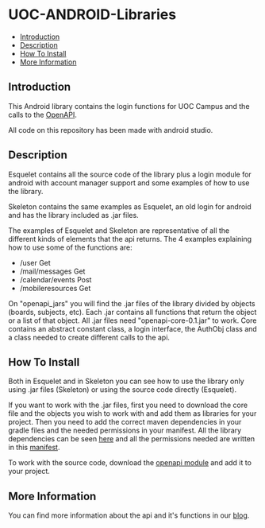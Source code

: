 UOC-ANDROID-Libraries
=====================

* [Introduction](#introduction)
* [Description](#description)
* [How To Install](#how-to-install)
* [More Information](#more-information)

## Introduction

This Android library contains the login functions for UOC Campus and the calls to the [OpenAPI][OpenApi].

All code on this repository has been made with android studio.

## Description

Esquelet contains all the source code of the library plus a login module for android with account manager support and some examples of how to use the library.

Skeleton contains the same examples as Esquelet, an old login for android and has the library included as .jar files.

The examples of Esquelet and Skeleton are representative of all the different kinds of elements that the api returns. The 4 examples explaining how to use some of the functions are: 

* /user Get
* /mail/messages Get
* /calendar/events Post
* /mobileresources Get

On "openapi_jars" you will find the .jar files of the library divided by objects (boards, subjects, etc). Each .jar contains all functions that return the object or a list of that object.  All .jar files need "openapi-core-0.1.jar" to work. Core contains an abstract constant class, a login interface, the AuthObj class and a class needed to create different calls to the api.

## How To Install

Both in Esquelet and in Skeleton you can see how to use the library only using .jar files (Skeleton) or using the source code directly (Esquelet).

If you want to work with the .jar files, first you need to download the core file and the objects you wish to work with and add them as libraries for your project. Then you need to add the correct maven dependencies in your gradle files and the needed permissions in your manifest. All the library dependencies can be seen [here][Dependencies] and all the permissions needed are written in this [manifest][Manifest].

To work with the source code, download the [openapi module][Module] and add it to your project.

## More Information

You can find more information about the api and it's functions in our [blog][OpenApi_functions].

[OpenApi]:http://open-api.uoc.edu/
[OpenApi_functions]: http://open-api.uoc.edu/documentacio/uoc-public-api/
[Dependencies]: https://github.com/UOC/UOC-ANDROID-Libraries/blob/master/Skeleton/app/build.gradle
[Manifest]:https://github.com/UOC/UOC-ANDROID-Libraries/blob/master/Skeleton/app/src/main/AndroidManifest.xml
[Module]:https://github.com/UOC/UOC-ANDROID-Libraries/tree/master/Esquelet/openapi
